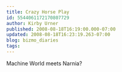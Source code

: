 ```yaml
---
title: Crazy Horse Play
id: 5544061172170807729
author: Kirby Urner
published: 2008-08-18T16:19:00.000-07:00
updated: 2008-08-18T16:23:19.263-07:00
blog: bizmo_diaries
tags: 
---
```


Machine World meets Narnia?
